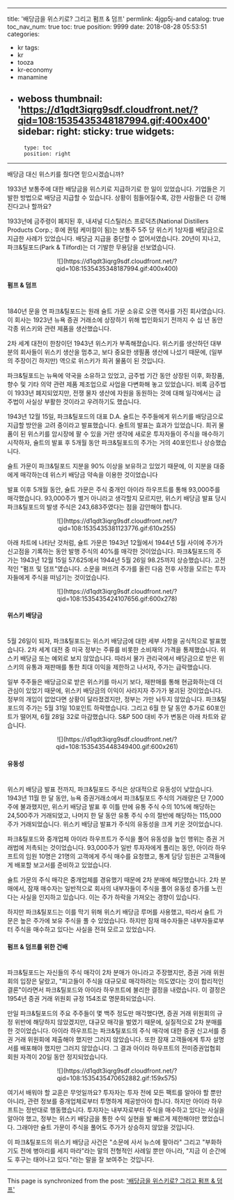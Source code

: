 
---
title: '배당금을 위스키로? 그리고 펌프 & 덤프'
permlink: 4jgp5j-and
catalog: true
toc_nav_num: true
toc: true
position: 9999
date: 2018-08-28 05:53:51
categories:
- kr
tags:
- kr
- tooza
- kr-economy
- manamine
- weboss
thumbnail: 'https://d1qdt3iqrg9sdf.cloudfront.net/?qid=108:1535435348187994.gif:400x400'
sidebar:
    right:
        sticky: true
widgets:
    -
        type: toc
        position: right
---


배당금 대신 위스키를 줬다면 믿으시겠습니까? 

1933년 보통주에 대한 배당금을 위스키로 지급하기로 한 일이 있었습니다. 기업들은 기발한 방법으로  배당금 지급할 수 있습니다. 상황이 힘들어질수록, 강한 사람들은 더 강해진다고나 할까요? 

1933년에 금주령이 폐지된 후, 내셔널 디스틸러스 프로덕츠(National Distillers Products Corp.; 후에 퀀텀 케미컬이 됨)는 보통주 5주 당 위스키 1상자를 배당금으로 지급한 사례가 있었습니다. 배당금 지급을 중단할 수 없어서였습니다. 20년이 지나고, 파크&틸포드(Park & Tilford)는 더 기발한 무용담을 선보였습니다. 

<center>
![](https://d1qdt3iqrg9sdf.cloudfront.net/?qid=108:1535435348187994.gif:400x400)
</center>

#### 펌프 & 덤프 
#
1840년 문을 연 파크&틸포드는 원래 슐트 가문 소유로 오랜 역사를 가진 회사였습니다. 이 회사는 1923년 뉴욕 증권 거래소에 상장하기 위해 법인화되기 전까지 수 십 년 동안 각종 위스키와 관련 제품을 생산했습니다. 

2차 세계 대전이 한창이던 1943년 위스키가 부족해졌습니다. 위스키를 생산하던 대부분의 회사들이 위스키 생산을 멈추고, 보다 중요한 생필품 생산에 나섰기 때문에, (일부의 주장이긴 하지만) 역으로 위스키가 희귀 물품이 된 것입니다. 

파크&틸포드는 뉴욕에 약국을 소유하고 있었고, 금주법 기간 동안 상장된 이후, 화장품, 향수 및 기타 의약 관련 제품 제조업으로 사업을 다변화해 놓고 있었습니다. 비록 금주법이 1933년 폐지되었지만, 전쟁 물자 생산에 자원을 동원하는 것에 대해 일각에서는 금주법이 사실상 부활한 것이라고 우려하기도 했습니다. 

1943년 12월 15일, 파크&틸포드의 대표 D.A. 슐트는 주주들에게 위스키를 배당금으로 지급할 방안을 고려 중이라고 발표했습니다. 슐트의 발표는 효과가 있었습니다. 희귀 물품이 된 위스키를 암시장에 팔 수 있을 거란 생각에 새로운 투자자들이 주식을 매수하기 시작하자, 슐트의 발표 후 5개월 동안 파크&틸포드의 주가는 거의 40포인트나 상승했습니다.  

슐트 가문이 파크&틸포드 지분을 90% 이상을 보유하고 있었기 때문에, 이 지분을 대중에게 매각하는데 위스키 배당금 약속을 이용한 것이었습니다 

발표 이후 5개월 동안, 슐트 가문은 주식 중개인 아이라 하우프트를 통해 93,000주를  
 매각했습니다. 93,000주가 별거 아니라고 생각할지 모르지만, 위스키 배당금 발표 당시 파크&틸포드의 발생 주식은 243,683주였다는 점을 감안해야 합니다. 

<center>
![](https://d1qdt3iqrg9sdf.cloudfront.net/?qid=108:1535435381123776.gif:610x255)
</center>

아래 차트에 나타난 것처럼, 슐트 가문은 1943년 12월에서 1944년 5월 사이에 주가가 신고점을 기록하는 동안 발행 주식의 40%를 매각한 것이었습니다. 파크&틸포드의 주가는 1943년 12월 15일 57.625에서 1944년 5월 26일 98.25까지 상승했습니다. 고전적인 "펌프 및 덤프"였습니다. 소문을 퍼뜨려 주가를 올린 다음 전후 사정을 모르는 투자자들에게 주식을 떠넘기는 것이었습니다.

<center>
![](https://d1qdt3iqrg9sdf.cloudfront.net/?qid=108:1535435424107656.gif:600x278)
</center>

#### 위스키 배당금 
#
5월 26일이 되자, 파크&틸포드는 위스키 배당금에 대한 세부 사항을 공식적으로 발표했습니다. 2차 세계 대전 중 미국 정부는 주류를 비롯한 소비재의 가격을 통제했습니다. 위스키 배당금 또는 예외로 보지 않았습니다. 따라서 물가 관리국에서 배당금으로 받은 위스키의 유통과 재판매를 통한 최대 이익을 제한하고 나서자, 주가는 급락했습니다. 

일부 주주들은 배당금으로 받은 위스키를 마시기 보다, 재판매를 통해 현금화하는데  더 관심이 있었기 때문에, 위스키 배당금의 이익이 사라지자 주가가 붕괴된 것이었습니다. 정부의 개입이 없었다면 상황이 달라졌겠지만, 정부는 가만 놔두지 않았습니다. 파크&틸포드의 주가는 5월 31일 10포인트 하락했습니다. 그리고 6월 한 달 동안 추가로 60포인트가 떨어져, 6월 28일 32로 마감했습니다. S&P 500 대비 주가 변동은 아래 차트와 같습니다. 

<center>
![](https://d1qdt3iqrg9sdf.cloudfront.net/?qid=108:1535435448349400.gif:600x261)
</center>

#### 유동성 
#
위스키 배당금 발표 전까지, 파크&틸포드 주식은 상대적으로 유동성이 낮았습니다. 1943년 11월 한 달 동안, 뉴욕 증권거래소에서 파크&틸포드 주식의 거래량은 단 7,000 주에 불과했지만, 위스키 배당금 발표 후 이틀 만에 유통 주식 수의 10%에 해당하는 24,500주가 거래되었고, 나머지 한 달 동안 유통 주식 수의 절반에 해당하는 115,000주가 거래되었습니다. 위스키 배당금 발표가 주식의 유동성을 크게 키운 것이었습니다. 

파크&틸포드와 중개업체 아이라 하우프트가 주식을 풀어 유동성을 높인 행위는 증권 거래법에 저촉되는 것이었습니다. 93,000주가 일반 투자자에게 풀리는 동안, 아이라 하우프트의 임원 10명은 21명의 고객에게 주식 매수를 요청했고, 통계 담당 임원은 고객들에게 배포할 보고서를 준비하고 있었습니다.  

슐트 가문의 주식 매각은 중개업체를 경유했기 때문에 2차 분매에 해당했습니다.  2차 분매에서, 잠재 매수자는 일반적으로 회사의 내부자들이 주식을 풀어 유동성 증가를 노린다는 사실을 인지하고 있습니다. 이는 주가 하락을 가져오는 경향이 있습니다. 

하지만 파크&틸포드는 이를 막기 위해 위스키 배당금 루머를 사용했고, 따라서 슐트 가문은 높은 주가에 보유 주식을 풀 수 있었습니다. 하지만 잠재 매수자들은 내부자들로부터 주식을 매수하고 있다는 사실을 전혀 모르고 있었습니다. 

#### 펌프 & 덤프를 위한 건배 
#
파크&틸포드는 자신들의 주식 매각이 2차 분매가 아니라고 주장했지만, 증권 거래 위원회의 입장은 달랐고, "피고들이 주식을 대규모로 매각하려는 의도였다는 것이 합리적인 결론"이라면서 파크&틸포드와 아이라 하우프트에 불리한 결정을 내렸습니다.  이 결정은 1954년 증권 거래 위원회 규정 154조로 명문화되었습니다.  

만일 파크&틸포드의 주요 주주들이 몇 백주 정도만 매각했다면, 증권 거래 위원회의 규정 위반에 해당하지 않았겠지만, 대규모 매각을 벌였기 때문에, 실질적으로 2차 분매를 한 것이었습니다. 아이라 하우프트는 파크&틸포드의 주식 매각에 대한 증권 신고서를 증권 거래 위원회에 제출해야 했지만 그러지 않았습니다. 또한 잠재 고객들에게 투자 설명서를 배포해야 했지만 그러지 않았습니다. 그 결과 아이라 하우프트의 전미증권업협회 회원 자격이 20일 동안 정지되었습니다.  

<center>
![](https://d1qdt3iqrg9sdf.cloudfront.net/?qid=108:1535435470652882.gif:159x575)
</center>

여기서 배워야 할 교훈은 무엇일까요? 투자자는 투자 전에 모든 팩트를 알아야 할 뿐만 아니라, 관련 정보를 중개업체로부터  투명하게 제공받아야 합니다. 하지만 아이라 하우프트는 정반대로 행동했습니다. 투자자는 내부자로부터 주식을 매수하고 있다는 사실을 알아야 했고, 정부는 위스키 배당금을 통한 수익 실현을 발 빠르게 제한해야만 했었습니다. 그래야만 슐트 가문이 주식을 풀어도 주가가 상승하지 않았을 것입니다.  

이 파크&틸포드의 위스키 배당금 사건은 "소문에 사서 뉴스에 팔아라" 그리고 "부화하기도 전에 병아리를 세지 마라"라는 말의 전형적인 사례일 뿐만 아니라, "지금 이 순간에도 후구는 태어나고 있다."라는 말을 잘 보여주는 것입니다.

- - -

This page is synchronized from the post: ['배당금을 위스키로? 그리고 펌프 & 덤프'](https://steemit.com/@pius.pius/4jgp5j-and)
